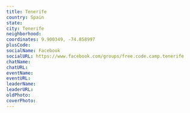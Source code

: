 ```yaml
---
title: Tenerife
country: Spain
state: 
city: Tenerife
neighborhood: 
coordinates: 9.900349, -74.858997
plusCode:
socialName: Facebook
socialURL: https://www.facebook.com/groups/free.code.camp.tenerife
chatName:
chatURL:
eventName:
eventURL:
leaderName:
leaderURL:
oldPhoto: 
coverPhoto:
---
```

